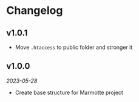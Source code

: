 # Changelog

## v1.0.1

- Move `.htaccess` to public folder and stronger it

## v1.0.0

*2023-05-28*

- Create base structure for Marmotte project